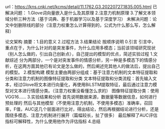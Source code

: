 url：https://kns.cnki.net/kcms/detail/11.1762.G3.20220727.1835.005.html
已解决问题：
    1.Glove词向量嵌入是什么及其原理
    2.注意力机制原理
    3.了解文本领域分析三种方法（基于词典、基于机器学习以及基于深度学习）
未解决问题：论文中划删除线的部分（注意力权重怎么计算得到的，公式为什么那么写，怎么解释）

论文架构
    摘要：1.目的意义 2.过程方法 3.结果结论 按顺序说明
    0.引言
        引言中，重点在于，为什么针对的是突发事件，为什么应用多模态；当前该领域研究现状（别人怎么做的，引出自己创新点），自己提出的模型的优点，简述实验过程
    1.文献综述
        分为两部分，一个是对突发事件的情感分析，另一种是多模态下的情感分析，在这两方面其他已有论文是怎么做的，然后阐述完其他人的做法后，提出自己的模型。
    2.模型构建
        模型主要由两部分组成：基于注意力机制的文本特征提取和分类和注意力机制的图像特征提取和分类
        文本特征提取和分类流程：首先输入文本，经过Glove将文本进行向量化，再使用BiLSTM提取特征，最后通过注意力模型对文本进行情感分类。（注意力权重没看懂怎么求的）
        图像特征提取分类：使用VGG16……
    3.实验结果和分析
        首先说明数据来源，数据量等数据信息，如何进行预处理的
        然后与其他模型（不使用注意力机制，不使用多模态）准确率，召回率，F值，AUC这几个层面进行比对，得出结论，然后再根据结论进行分析，还是围绕多模态、注意力机制进行展开（篇幅较长，扯了很多）
        最后解释了AUC评估指标可解释性，为什么使用他作为评估指标
    4.总结
    



